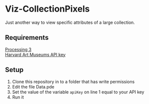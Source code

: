 Viz-CollectionPixels
====================
Just another way to view specific attributes of a large collection. 

Requirements
------------
[Processing 3](https://processing.org)<br />
[Harvard Art Museums API key](http://hvrd.art/api)<br />

Setup
-----
1. Clone this repository in to a folder that has write permissions
2. Edit the file Data.pde
3. Set the value of the variable `apiKey` on line 1 equal to your API key 
4. Run it
